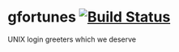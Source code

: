 # gfortunes [![Build Status](https://travis-ci.org/Snawoot/gfortunes.svg?branch=master)](https://travis-ci.org/Snawoot/gfortunes)

UNIX login greeters which we deserve
